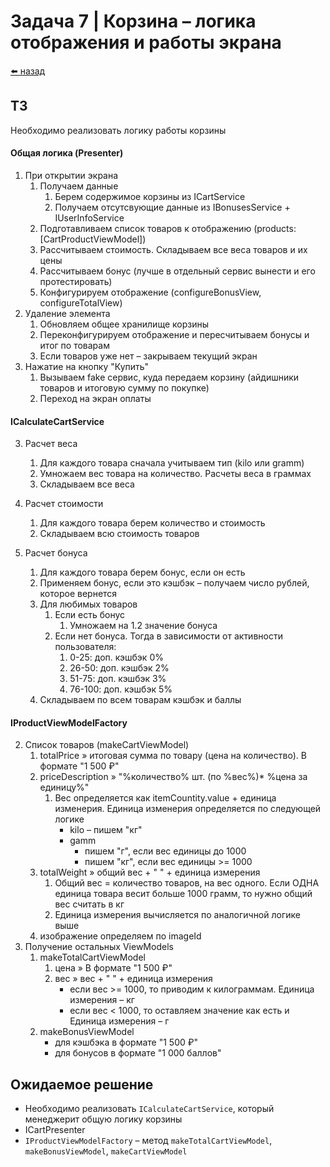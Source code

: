 #  Задача 7 | Корзина – логика отображения и работы экрана

[⬅️ назад](../README.md)

## ТЗ

Необходимо реализовать логику работы корзины

#### Общая логика (Presenter)

1. При открытии экрана 
    1. Получаем данные
        1. Берем содержимое корзины из ICartService
        2. Получаем отсутсвующие данные из IBonusesService + IUserInfoService 
    2. Подготавливаем список товаров к отображению (products: [CartProductViewModel])
    3. Рассчитываем стоимость. Складываем все веса товаров и их цены
    4. Рассчитываем бонус (лучше в отдельный сервис вынести и его протестировать)
    5. Конфигурируем отображение (configureBonusView, configureTotalView)
2. Удаление элемента
    1. Обновляем общее хранилище корзины
    2. Переконфигурируем отображение и пересчитываем бонусы и итог по товарам
    3. Если товаров уже нет – закрываем текущий экран
3. Нажатие на кнопку "Купить"
    1. Вызываем fake сервис, куда передаем корзину (айдишники товаров и итоговую сумму по покупке)
    2. Переход на экран оплаты

#### ICalculateCartService

3. Расчет веса
    1. Для каждого товара сначала учитываем тип (kilo или gramm)
    2. Умножаем вес товара на количество. Расчеты веса в граммах
    3. Складываем все веса

3. Расчет стоимости
    1. Для каждого товара берем количество и стоимость
    2. Складываем всю стоимость товаров
    
4. Расчет бонуса
    1. Для каждого товара берем бонус, если он есть
    2. Применяем бонус, если это кэшбэк – получаем число рублей, которое вернется
    3. Для любимых товаров
        1. Если есть бонус
            1. Умножаем на 1.2 значение бонуса
        2. Если нет бонуса. Тогда в зависимости от активности пользователя: 
            1. 0-25: доп. кэшбэк 0%
            2. 26-50: доп. кэшбэк 2%
            3. 51-75: доп. кэшбэк 3%
            4. 76-100: доп. кэшбэк 5% 
    4. Складываем по всем товарам кэшбэк и баллы

#### IProductViewModelFactory

2. Список товаров (makeCartViewModel)
    1. totalPrice » итоговая сумма по товару (цена на количество). В формате "1 500 ₽"
    2. priceDescription » "%количество% шт. (по %вес%)* %цена за единицу%"
        1. Вес определяется как itemCountity.value + единица изменерия. Единица изменерия определяется по следующей логике
            - kilo – пишем "кг"
            - gamm
                - пишем "г", если вес единицы до 1000
                - пишем "кг", если вес единицы >= 1000
    3. totalWeight » общий вес + " " + единица измерения
        1. Общий вес = количество товаров, на вес одного. Если ОДНА единица товара весит больше 1000 грамм, то нужно общий вес считать в кг
        2. Единица измерения вычисляется по аналогичной логике выше
    4. изображение определяем по imageId
5. Получение остальных ViewModels
    1. makeTotalCartViewModel
        1. цена » В формате "1 500 ₽"
        2. вес » вес + " " + единица измерения
            - если вес >= 1000, то приводим к килограммам. Единица измерения – кг
            - если вес < 1000, то оставляем значение как есть и Единица измерения – г
    2. makeBonusViewModel
        - для кэшбэка в формате "1 500 ₽"
        - для бонусов в формате "1 000 баллов"

## Ожидаемое решение

- Необходимо реализовать `ICalculateCartService`, который менеджерит общую логику корзины
- ICartPresenter
- `IProductViewModelFactory` – метод `makeTotalCartViewModel`, `makeBonusViewModel`, `makeCartViewModel`

